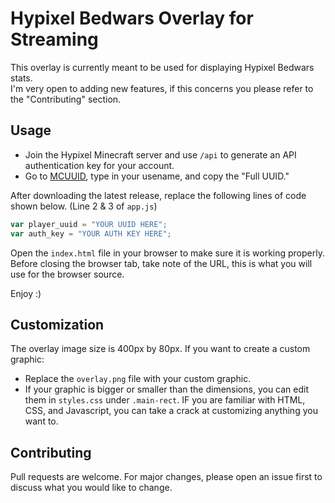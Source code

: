 # Hypixel Bedwars Overlay for Streaming

This overlay is currently meant to be used for displaying Hypixel Bedwars stats.  
I'm very open to adding new features, if this concerns you please refer to the "Contributing" section.

## Usage
- Join the Hypixel Minecraft server and use ```/api``` to generate an API authentication key for your account.  
- Go to [MCUUID](https://mcuuid.net/), type in your usename, and copy the "Full UUID."

After downloading the latest release, replace the following lines of code shown below. (Line 2 & 3 of ```app.js```)


```javascript
var player_uuid = "YOUR UUID HERE";
var auth_key = "YOUR AUTH KEY HERE";
```

Open the ```index.html``` file in your browser to make sure it is working properly.  
Before closing the browser tab, take note of the URL, this is what you will use for the browser source.

Enjoy :)

## Customization

The overlay image size is 400px by 80px. If you want to create a custom graphic:
- Replace the ```overlay.png``` file with your custom graphic. 
- If your graphic is bigger or smaller than the dimensions, you can edit them in ```styles.css``` under ```.main-rect```.
IF you are familiar with HTML, CSS, and Javascript, you can take a crack at customizing anything you want to.

## Contributing
Pull requests are welcome. For major changes, please open an issue first to discuss what you would like to change.
